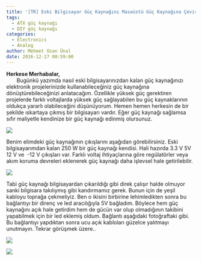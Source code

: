 ```yaml
---
title: '[TR] Eski Bilgisayar Güç Kaynağını Masaüstü Güç Kaynağına Çevirme'
tags:
  - ATX güç kaynağı
  - DIY güç kaynağı
categories:
  - Electronics
  - Analog
author: Mehmet Ozan Ünal
date: 2016-12-27 00:59:00
---
```

**Herkese Merhabalar,**  
       Bugünkü yazımda nasıl eski bilgisayarınızdan kalan güç kaynağınızı elektronik projelerinizde kullanabileceğiniz güç kaynağına dönüştürebileceğinizi anlatacağım. Özellikle yüksek güç gerektiren projelerde farklı voltajlarda yüksek güç sağlayabilen bu güç kaynaklarının oldukça yararlı olabileceğini düşünüyorum. Hemen hemen herkesin de bir şekilde ıskartaya çıkmış bir bilgisayarı vardır. Eğer güç kaynağı sağlamsa sıfır maliyetle kendinize bir güç kaynağı edinmiş olursunuz.  

![](https://2.bp.blogspot.com/-EXt6RrgC7lg/WGAUWvxMZ9I/AAAAAAAAfKQ/FDJd61MfgYAZ4pKE_46vAyzQHT_AN6evgCKgB/s720/IMG_20161224_190300.jpg)



Benim elimdeki güç kaynağının çıkışlarını aşağıdan görebilirsiniz. Eski bilgisayarımdan kalan 250 W bir güç kaynağı kendisi. Hali hazırda 3.3 V 5V 12 V ve  -12 V çıkışları var. Farklı voltaj ihtiyaçlarına göre regülatörler veya akım koruma devreleri eklenerek güç kaynağı daha işlevsel hale getirilebilir.

![](https://2.bp.blogspot.com/-XkCiwpfgXaA/WGAUWgIFRRI/AAAAAAAAfKQ/XEQqTzvaLNoKRyXRKR4PyOIGomALgGJbQCKgB/s720/IMG_20161224_190231.jpg)

Tabi güç kaynağı bilgisayardan çıkarıldığı gibi direk çalışır halde olmuyor sanki bilgisara takılıymış gibi kandırmamız gerek. Bunun için de yeşil kabloyu toprağa çekmeliyiz. Ben o ikisini birbirine lehimledikten sonra bu bağlantıyı bir direnç ve led aracılığıyla 5V bağladım. Böylece hem güç kaynağını açık hale getirdim hem de gücün var olup olmadığının takibini yapabilmek için bir led eklemiş oldum. Bağlantı aşağıdaki fotoğraftaki gibi. Bu bağlantıyı yapdıktan sonra ucu açık kabloları güzelce yalıtmayı unutmayın. Tekrar görüşmek üzere..

![](https://1.bp.blogspot.com/-CxuURNQUZSE/WGAUWqKkviI/AAAAAAAAfKQ/vFF6iccmaqstUWSnpZdGOm5VoJ-SIllbQCKgB/s720/IMG_20161224_190408.jpg)

![](https://4.bp.blogspot.com/-ZgbT9G1Gz8c/WGAUWj_86BI/AAAAAAAAfKQ/HXIdOjW3s0QovuN9WnK6ELQH2Yg-34tgQCKgB/s720/IMG_20161225_003142.jpg)